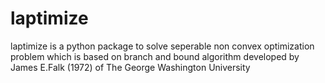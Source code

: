 # laptimize
laptimize is a python package to solve seperable non convex optimization problem which is based on branch and bound algorithm developed by  James E.Falk (1972) of The
George Washington University
